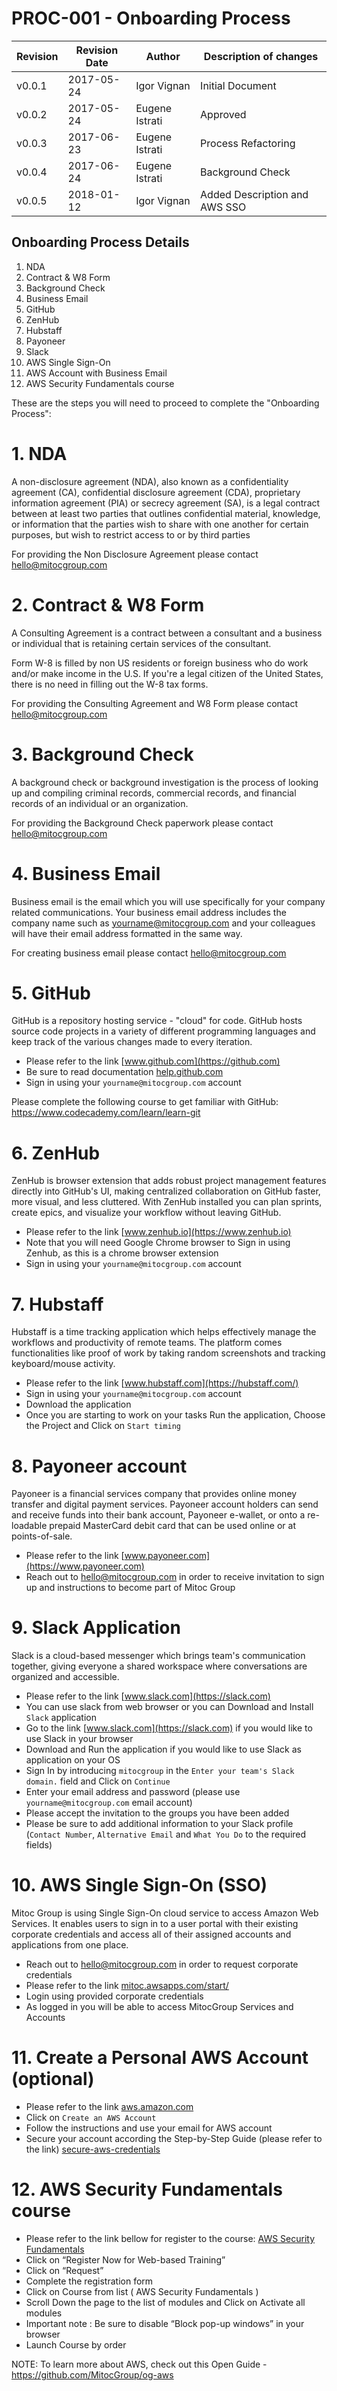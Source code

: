 # PROC-001 - Onboarding Process


Revision | Revision Date | Author | Description of changes
-------- | ------------- | ------ | ----------------------
v0.0.1 | 2017-05-24 | Igor Vignan | Initial Document
v0.0.2 | 2017-05-24 | Eugene Istrati | Approved
v0.0.3 | 2017-06-23 | Eugene Istrati | Process Refactoring
v0.0.4 | 2017-06-24 | Eugene Istrati | Background Check
v0.0.5 | 2018-01-12 | Igor Vignan | Added Description and AWS SSO


## Onboarding Process Details

1. NDA
2. Contract & W8 Form
3. Background Check
4. Business Email
5. GitHub
6. ZenHub
7. Hubstaff
8. Payoneer
9. Slack
10. AWS Single Sign-On
11. AWS Account with Business Email
12. AWS Security Fundamentals course

These are the steps you will need to proceed to complete the "Onboarding Process":

# 1. NDA
A non-disclosure agreement (NDA), also known as a confidentiality agreement (CA), confidential disclosure agreement (CDA), proprietary information agreement (PIA) or secrecy agreement (SA), is a legal contract between at least two parties that outlines confidential material, knowledge, or information that the parties wish to share with one another for certain purposes, but wish to restrict access to or by third parties

For providing the Non Disclosure Agreement please contact hello@mitocgroup.com


# 2. Contract & W8 Form
A Consulting Agreement is a contract between a consultant and a business or individual that is retaining certain services of the consultant.

Form W-8 is filled by non US residents or foreign business who do work and/or make income in the U.S. If you're a legal citizen of the United States, there is no need in filling out the W-8 tax forms.

For providing the Consulting Agreement and W8 Form please contact hello@mitocgroup.com


# 3. Background Check
A background check or background investigation is the process of looking up and compiling criminal records, commercial records, and financial records of an individual or an organization.

For providing the Background Check paperwork please contact hello@mitocgroup.com


# 4. Business Email
Business email is  the email which you will use specifically for your company related communications. Your business email address includes the company name such as yourname@mitocgroup.com and your colleagues will have their email address formatted in the same way.

For creating business email please contact hello@mitocgroup.com


# 5. GitHub
GitHub is a repository hosting service -  "cloud" for code. GitHub hosts source code projects in a variety of different programming languages and keep track of the various changes made to every iteration.

- Please refer to the link [www.github.com](https://github.com)
- Be sure to read documentation [help.github.com](https://help.github.com/articles/signing-up-for-a-new-github-account/)
- Sign in using your `yourname@mitocgroup.com` account


Please complete the following course to get familiar with GitHub: https://www.codecademy.com/learn/learn-git

# 6. ZenHub
ZenHub is browser extension that adds robust project management features directly into GitHub's UI, making centralized collaboration on GitHub faster, more visual, and less cluttered. With ZenHub installed you can plan sprints, create epics, and visualize your workflow without leaving GitHub.

- Please refer to the link [www.zenhub.io](https://www.zenhub.io)
- Note that you will need Google Chrome browser to Sign in using Zenhub, as this is a chrome browser extension
- Sign in using your `yourname@mitocgroup.com` account


# 7. Hubstaff
Hubstaff is a time tracking application which helps effectively manage the workflows and productivity of remote teams. The platform comes functionalities like proof of work by taking random screenshots and tracking keyboard/mouse activity. 

- Please refer to the link [www.hubstaff.com](https://hubstaff.com/)
- Sign in using your `yourname@mitocgroup.com` account
- Download the application
- Once you are starting to work on your tasks Run the application, Choose the Project and Click on `Start timing`


# 8. Payoneer account
Payoneer is a financial services company that provides online money transfer and digital payment services. Payoneer account holders can send and receive funds into their bank account, Payoneer e-wallet, or onto a re-loadable prepaid MasterCard debit card that can be used online or at points-of-sale.

- Please refer to the link [www.payoneer.com](https://www.payoneer.com)
- Reach out to hello@mitocgroup.com in order to receive invitation to sign up and instructions to become part of Mitoc Group


# 9. Slack Application
Slack is a cloud-based messenger which brings team's communication together, giving everyone a shared workspace where conversations are organized and accessible.

- Please refer to the link [www.slack.com](https://slack.com)
- You can use slack from web browser or you can Download and Install `Slack` application
- Go to the link [www.slack.com](https://slack.com) if you would like to use Slack in your browser
- Download and Run the application if you would like to use Slack as application on your OS
- Sign In by introducing `mitocgroup` in the `Enter your team's Slack domain.` field and Click on `Continue`
- Enter your email address and password (please use `yourname@mitocgroup.com` email account)
- Please accept the invitation to the groups you have been added
- Please be sure to add additional information to your Slack profile (`Contact Number`, `Alternative Email` and `What You Do` to the required fields)


# 10. AWS Single Sign-On (SSO)
Mitoc Group is using Single Sign-On cloud service to access Amazon Web Services. It enables users to sign in to a user portal with their existing corporate credentials and access all of their assigned accounts and applications from one place.

- Reach out to hello@mitocgroup.com in order to request corporate credentials
- Please refer to the link [mitoc.awsapps.com/start/](https://mitoc.awsapps.com/start/)
- Login using provided corporate credentials
- As logged in you will be able to access MitocGroup Services and Accounts

# 11. Create a Personal AWS Account (optional)
- Please refer to the link [aws.amazon.com](http://aws.amazon.com)
- Click on `Create an AWS Account`
- Follow the instructions and use your email for AWS account
- Secure your account according the Step-by-Step Guide (please refer to the link) [secure-aws-credentials](https://github.com/MitocGroup/deep-framework/blob/master/docs/security/secure-aws-credentials.md)


# 12. AWS Security Fundamentals course
- Please refer to the link bellow for register to the course: [AWS Security Fundamentals](https://aws.amazon.com/training/course-descriptions/security-fundamentals/)
- Click on “Register Now for Web-based Training” 
- Click on “Request”
- Complete the registration form 
- Click on Course from list ( AWS Security Fundamentals )
- Scroll Down the page to the list of modules and Click on Activate all modules 
- Important note : Be sure to disable “Block pop-up windows” in your browser 
- Launch Course by order  

NOTE: To learn more about AWS, check out this Open Guide - https://github.com/MitocGroup/og-aws
